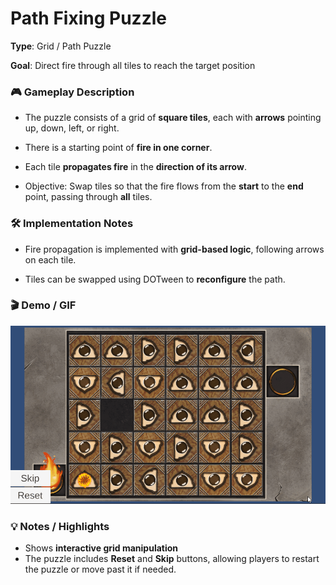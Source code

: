 # **Path Fixing Puzzle**

**Type**: Grid / Path Puzzle

**Goal**: Direct fire through all tiles to reach the target position


### 🎮 Gameplay Description

- The puzzle consists of a grid of **square tiles**, each with **arrows** pointing up, down, left, or right.

- There is a starting point of **fire in one corner**.

- Each tile **propagates fire** in the **direction of its arrow**.

- Objective: Swap tiles so that the fire flows from the **start** to the **end** point, passing through **all** tiles.


### 🛠 Implementation Notes

- Fire propagation is implemented with **grid-based logic**, following arrows on each tile.

- Tiles can be swapped using DOTween to **reconfigure** the path.


### 🎬 Demo / GIF

![Path Fixing Puzzle Demo](./demo.gif)


### 💡 Notes / Highlights
- Shows **interactive grid manipulation**
- The puzzle includes **Reset** and **Skip** buttons, allowing players to restart the puzzle or move past it if needed.